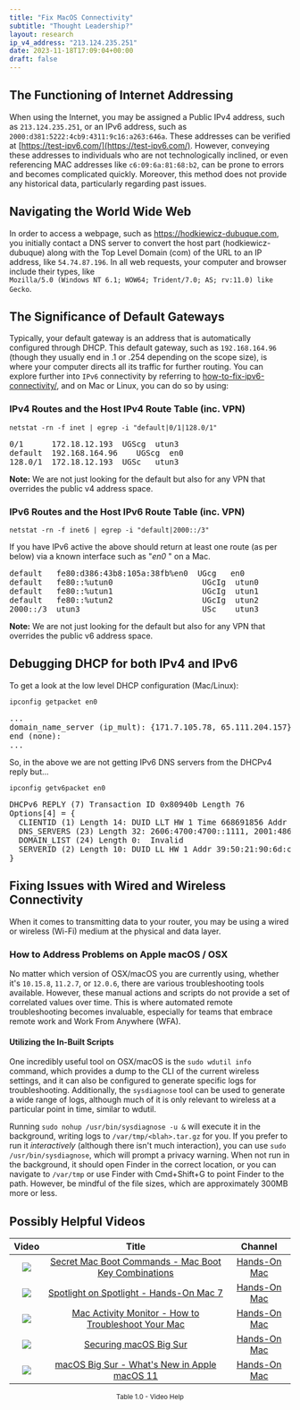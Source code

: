 ```yaml
---
title: "Fix MacOS Connectivity"
subtitle: "Thought Leadership?"
layout: research
ip_v4_address: "213.124.235.251"
date: 2023-11-18T17:09:04+00:00
draft: false
---
```


## The Functioning of Internet Addressing

When using the Internet, you may be assigned a Public IPv4 address, such as ```213.124.235.251```, or an IPv6 address, such as ```2000:d381:5222:4cb9:4311:9c16:a263:646a```. These addresses can be verified at [https://test-ipv6.com/](https://test-ipv6.com/). However, conveying these addresses to individuals who are not technologically inclined, or even referencing MAC addresses like ```c6:09:6a:81:68:b2```, can be prone to errors and becomes complicated quickly. Moreover, this method does not provide any historical data, particularly regarding past issues.
## Navigating the World Wide Web

In order to access a webpage, such as https://hodkiewicz-dubuque.com, you initially contact a DNS server to convert the host part (hodkiewicz-dubuque) along with the Top Level Domain (com) of the URL to an IP address, like ```54.74.87.196```. In all web requests, your computer and browser include their types, like <br>```Mozilla/5.0 (Windows NT 6.1; WOW64; Trident/7.0; AS; rv:11.0) like Gecko```.
## The Significance of Default Gateways

Typically, your default gateway is an address that is automatically configured through DHCP. This default gateway, such as ```192.168.164.96``` (though they usually end in .1 or .254 depending on the scope size), is where your computer directs all its traffic for further routing. You can explore further into ```IPv6``` connectivity by referring to [how-to-fix-ipv6-connectivity/](/blog/how-to-fix-ipv6-connectivity/), and on Mac or Linux, you can do so by using:
<br>
### IPv4 Routes and the Host IPv4 Route Table (inc. VPN)
```netstat -rn -f inet | egrep -i "default|0/1|128.0/1"```

<pre>
0/1      172.18.12.193  UGScg  utun3
default  192.168.164.96    UGScg  en0
128.0/1  172.18.12.193  UGSc   utun3</pre>

**Note:** We are not just looking for the default but also for any VPN that overrides the public v4 address space.

### IPv6 Routes and the Host IPv6 Route Table (inc. VPN)
```netstat -rn -f inet6 | egrep -i "default|2000::/3"```

If you have IPv6 active the above should return at least one route (as per below) via a known interface such as "_en0_ " on a Mac. 

<pre>
default   fe80:d386:43b8:105a:38fb%en0  UGcg   en0
default   fe80::%utun0                   UGcIg  utun0
default   fe80::%utun1                   UGcIg  utun1
default   fe80::%utun2                   UGcIg  utun2
2000::/3  utun3                          USc    utun3</pre>

**Note:** We are not just looking for the default but also for any VPN that overrides the public v6 address space.
<br>

## Debugging DHCP for both IPv4 and IPv6

To get a look at the low level DHCP configuration (Mac/Linux): 

```ipconfig getpacket en0```

<pre>
...
domain_name_server (ip_mult): {171.7.105.78, 65.111.204.157}
end (none):
...</pre>

So, in the above we are not getting IPv6 DNS servers from the DHCPv4 reply but...

```ipconfig getv6packet en0```

<pre>
DHCPv6 REPLY (7) Transaction ID 0x80940b Length 76
Options[4] = {
  CLIENTID (1) Length 14: DUID LLT HW 1 Time 668691856 Addr c6:09:6a:81:68:b2
  DNS_SERVERS (23) Length 32: 2606:4700:4700::1111, 2001:4860:4860::8844
  DOMAIN_LIST (24) Length 0:  Invalid
  SERVERID (2) Length 10: DUID LL HW 1 Addr 39:50:21:90:6d:cc
}</pre>




## Fixing Issues with Wired and Wireless Connectivity
When it comes to transmitting data to your router, you may be using a wired or wireless (Wi-Fi) medium at the physical and data layer.
### How to Address Problems on Apple macOS / OSX
No matter which version of OSX/macOS you are currently using, whether it's `10.15.8`, `11.2.7`, or `12.0.6`, there are various troubleshooting tools available. However, these manual actions and scripts do not provide a set of correlated values over time. This is where automated remote troubleshooting becomes invaluable, especially for teams that embrace remote work and Work From Anywhere (WFA).
#### Utilizing the In-Built Scripts
One incredibly useful tool on OSX/macOS is the `sudo wdutil info` command, which provides a dump to the CLI of the current wireless settings, and it can also be configured to generate specific logs for troubleshooting. Additionally, the `sysdiagnose` tool can be used to generate a wide range of logs, although much of it is only relevant to wireless at a particular point in time, similar to wdutil.

Running `sudo nohup /usr/bin/sysdiagnose -u &` will execute it in the background, writing logs to `/var/tmp/<blah>.tar.gz` for you. If you prefer to run it *interactively* (although there isn't much interaction), you can use `sudo /usr/bin/sysdiagnose`, which will prompt a privacy warning. When not run in the background, it should open Finder in the correct location, or you can navigate to `/var/tmp` or use Finder with Cmd+Shift+G to point Finder to the path. However, be mindful of the file sizes, which are approximately 300MB more or less.
## Possibly Helpful Videos

<link href="/plugins/lity/css/lity.min.css" rel="stylesheet">
<script src="/plugins/lity/js/lity.min.js"></script>
<div class="table1-start"></div>

|Video | Title | Channel |
| :---: | :---: | :---: |
|<a href="https://www.youtube.com/watch?v=VwNYWAxHCgM" data-lity><img src="https://i.ytimg.com/vi/VwNYWAxHCgM/default.jpg" class="img-fluid"></a>|<a href="https://www.youtube.com/watch?v=VwNYWAxHCgM" data-lity>Secret Mac Boot Commands - Mac Boot Key Combinations</a>|<a target="_blank" href="https://www.youtube.com/channel/UCg43DP8MdHVcl4rFK_delBg" >Hands-On Mac</a>|
|<a href="https://www.youtube.com/watch?v=RslZ4W1EPqk" data-lity><img src="https://i.ytimg.com/vi/RslZ4W1EPqk/default.jpg" class="img-fluid"></a>|<a href="https://www.youtube.com/watch?v=RslZ4W1EPqk" data-lity>Spotlight on Spotlight - Hands-On Mac 7</a>|<a target="_blank" href="https://www.youtube.com/channel/UCg43DP8MdHVcl4rFK_delBg" >Hands-On Mac</a>|
|<a href="https://www.youtube.com/watch?v=TWzWd_DiaJ0" data-lity><img src="https://i.ytimg.com/vi/TWzWd_DiaJ0/default.jpg" class="img-fluid"></a>|<a href="https://www.youtube.com/watch?v=TWzWd_DiaJ0" data-lity>Mac Activity Monitor - How to Troubleshoot Your Mac</a>|<a target="_blank" href="https://www.youtube.com/channel/UCg43DP8MdHVcl4rFK_delBg" >Hands-On Mac</a>|
|<a href="https://www.youtube.com/watch?v=7KdhJimuhNw" data-lity><img src="https://i.ytimg.com/vi/7KdhJimuhNw/default.jpg" class="img-fluid"></a>|<a href="https://www.youtube.com/watch?v=7KdhJimuhNw" data-lity>Securing macOS Big Sur</a>|<a target="_blank" href="https://www.youtube.com/channel/UCg43DP8MdHVcl4rFK_delBg" >Hands-On Mac</a>|
|<a href="https://www.youtube.com/watch?v=JMKi6o9kaZI" data-lity><img src="https://i.ytimg.com/vi/JMKi6o9kaZI/default.jpg" class="img-fluid"></a>|<a href="https://www.youtube.com/watch?v=JMKi6o9kaZI" data-lity>macOS Big Sur - What&#39;s New in Apple macOS 11</a>|<a target="_blank" href="https://www.youtube.com/channel/UCg43DP8MdHVcl4rFK_delBg" >Hands-On Mac</a>|

<center><small>Table 1.0 - Video Help</small></center>
 <br>
<div class="table1-end"></div>
<script type="text/javascript">
(function() {
    $('div.table1-start').nextUntil('div.table1-end', 'table').addClass('table thead-dark table-striped table-responsive rounded').attr('id', 't1');
    $('#t1').find('thead').addClass('thead-dark');
})();
</script>

